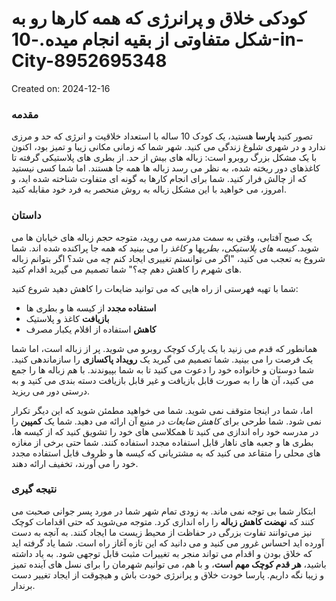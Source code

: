 # کودکی خلاق و پرانرژی که همه کارها رو به شکل متفاوتی از بقیه انجام میده.-10-in-City-8952695348

Created on: 2024-12-16

### مقدمه
تصور کنید **پارسا** هستید، یک کودک 10 ساله با استعداد خلاقیت و انرژی که حد و مرزی ندارد و در شهری شلوغ زندگی می کنید. شهر شما که زمانی مکانی زیبا و تمیز بود، اکنون با یک مشکل بزرگ روبرو است: زباله های بیش از حد. از بطری های پلاستیکی گرفته تا کاغذهای دور ریخته شده، به نظر می رسد زباله ها همه جا هستند. اما شما کسی نیستید که از چالش فرار کنید. شما برای انجام کارها به گونه ای متفاوت شناخته شده اید، و امروز، می خواهید با این مشکل زباله به روش منحصر به فرد خود مقابله کنید.

### داستان
یک صبح آفتابی، وقتی به سمت مدرسه می روید، متوجه حجم زباله های خیابان ها می شوید. *کیسه های پلاستیکی*، *بطری*ها و *کاغذ* را می بینید که همه جا پراکنده شده اند. شما شروع به تعجب می کنید، "اگر می توانستم تغییری ایجاد کنم چه می شد؟ اگر بتوانم زباله های شهرم را کاهش دهم چه؟" شما تصمیم می گیرید اقدام کنید. 

شما با تهیه فهرستی از راه هایی که می توانید ضایعات را کاهش دهید شروع کنید:
- **استفاده مجدد** از کیسه ها و بطری ها
- **بازیافت** کاغذ و پلاستیک
- **کاهش** استفاده از اقلام یکبار مصرف

همانطور که قدم می زنید با یک پارک کوچک روبرو می شوید. پر از زباله است، اما شما یک فرصت را می بینید. شما تصمیم می گیرید یک **رویداد پاکسازی** را سازماندهی کنید. شما دوستان و خانواده خود را دعوت می کنید تا به شما بپیوندند. با هم زباله ها را جمع می کنید، آن ها را به صورت قابل بازیافت و غیر قابل بازیافت دسته بندی می کنید و به درستی دور می ریزید. 

اما، شما در اینجا متوقف نمی شوید. شما می خواهید مطمئن شوید که این دیگر تکرار نمی شود. شما طرحی برای *کاهش ضایعات* در منبع آن ارائه می دهید. شما یک **کمپین** را در مدرسه خود راه اندازی می کنید تا همکلاسی های خود را تشویق کنید که از کیسه ها، بطری ها و جعبه های ناهار قابل استفاده مجدد استفاده کنند. شما حتی برخی از مغازه های محلی را متقاعد می کنید که به مشتریانی که کیسه ها و ظروف قابل استفاده مجدد خود را می آورند، تخفیف ارائه دهند.

### نتیجه گیری
ابتکار شما بی توجه نمی ماند. به زودی تمام شهر شما در مورد پسر جوانی صحبت می کنند که **نهضت کاهش زباله** را راه اندازی کرد. متوجه می‌شوید که حتی اقدامات کوچک نیز می‌توانند تفاوت بزرگی در حفاظت از محیط زیست ما ایجاد کنند. به آنچه به دست آورده اید احساس غرور می کنید و می دانید که این تازه آغاز راه است. شما یاد گرفته اید که خلاق بودن و اقدام می تواند منجر به تغییرات مثبت قابل توجهی شود. به یاد داشته باشید، **هر قدم کوچک مهم است**، و با هم، می توانیم شهرمان را برای نسل های آینده تمیز و زیبا نگه داریم. پارسا خودت خلاق و پرانرژی خودت باش و هیچوقت از ایجاد تغییر دست برندار.